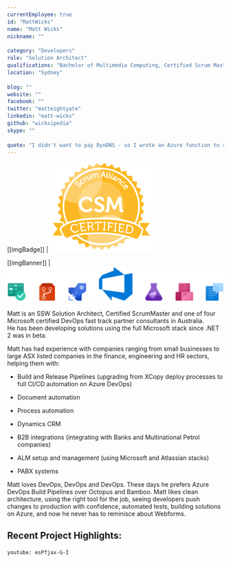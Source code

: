 ```yaml
---
currentEmployee: true
id: "MattWicks"
name: "Matt Wicks"
nickname: ""

category: "Developers"
role: "Solution Architect"
qualifications: "Bachelor of Multimedia Computing, Certified Scrum Master"
location: "Sydney"

blog: ""
website: ""
facebook: ""
twitter: "matteightyate"
linkedin: "matt-wicks"
github: "wicksipedia"
skype: ""

quote: "I didn't want to pay DynDNS - so I wrote an Azure function to replace them"
---
```


[[imgBadge]]
| ![CSM Certified](../badges/csm-certified-scrum-alliance.png)

[[imgBanner]]
| ![devops.png](./Images/Bio/devops.png)

Matt is an SSW Solution Architect, Certified ScrumMaster and one of four Microsoft certified DevOps fast track partner consultants in Australia.  
He has been developing solutions using the full Microsoft stack since .NET 2 was in beta.

Matt has had experience with companies ranging from small businesses to large ASX listed companies in the finance, engineering and HR sectors, helping them with:

- Build and Release Pipelines (upgrading from XCopy deploy processes to full CI/CD automation on Azure DevOps)

- Document automation

- Process automation

- Dynamics CRM

- B2B integrations (integrating with Banks and Multinational Petrol companies)

- ALM setup and management (using Microsoft and Atlassian stacks)

- PABX systems

Matt loves DevOps, DevOps and DevOps. These days he prefers Azure DevOps Build Pipelines over Octopus and Bamboo. Matt likes clean architecture, using the right tool for the job, seeing developers push changes to production with confidence, automated tests, building solutions on Azure, and now he never has to reminisce about Webforms.

## Recent Project Highlights:
`youtube: esPfjax-G-I`

